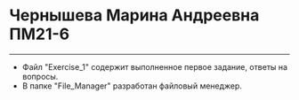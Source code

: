 # Чернышева Марина Андреевна ПМ21-6
___
+ Файл "Exercise_1" содержит выполненное первое задание, ответы на вопросы.
+ В папке "File_Manager" разработан файловый менеджер.